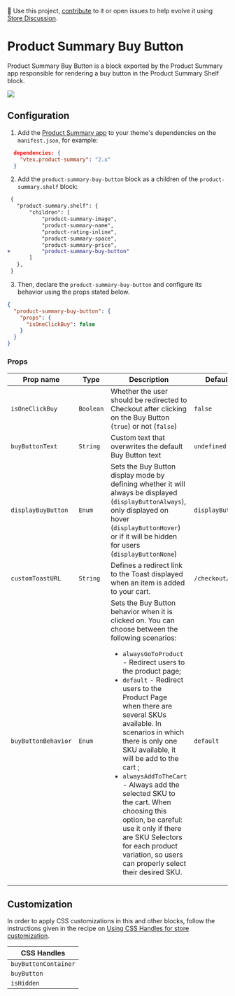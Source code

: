 📢 Use this project, [contribute](https://github.com/vtex-apps/product-summary) to it or open issues to help evolve it using [Store Discussion](https://github.com/vtex-apps/store-discussion).

# Product Summary Buy Button

Product Summary Buy Button is a block exported by the Product Summary app responsible for rendering a buy button in the Product Summary Shelf block.

![](https://user-images.githubusercontent.com/52087100/76864047-38006600-683f-11ea-8a4e-74dc91712984.png)

## Configuration

1. Add the [Product Summary app](https://vtex.io/docs/components/content-blocks/vtex.product-summary/) to your theme's dependencies on the `manifest.json`, for example:

```json
  dependencies: {
    "vtex.product-summary": "2.x"
  }
```

2. Add the `product-summary-buy-button` block as a children of the `product-summary.shelf` block:

```diff
 {
   "product-summary.shelf": {
       "children": [
           "product-summary-image",
           "product-summary-name",
           "product-rating-inline",
           "product-summary-space",
           "product-summary-price",
+          "product-summary-buy-button"
       ]
   },
 }
```

3. Then, declare the `product-summary-buy-button` and configure its behavior using the props stated below.

```json
{
  "product-summary-buy-button": {
    "props": {
      "isOneClickBuy": false
    }
  }
}
```


### Props

| Prop name           | Type      | Description                                                                                 | Default value         |
| ------------------- | --------- | ------------------------------------------------------------------------------------------- | --------------------- |
| `isOneClickBuy`     | `Boolean` | Whether the user should be redirected to Checkout after clicking on the Buy Button (`true`) or not (`false`) | `false` |
| `buyButtonText`     | `String`  | Custom text that overwrites the default Buy Button text                                     | `undefined`           |
| `displayBuyButton`  | `Enum`    | Sets the Buy Button display mode by defining whether it will always be displayed (`displayButtonAlways`), only displayed on hover (`displayButtonHover`) or if it will be hidden for users (`displayButtonNone`) | `displayButtonAlways` |
| `customToastURL`    | `String`  | Defines a redirect link to the Toast displayed when an item is added to your cart. | `/checkout/#/cart` |
| `buyButtonBehavior` | `Enum`    | Sets the Buy Button behavior when it is clicked on. You can choose between the following scenarios: <ul><li>`alwaysGoToProduct` - Redirect users to the product page;</li><li>`default` - Redirect users to the Product Page when there are several SKUs available. In scenarios in which there is only one SKU available, it will be add to the cart ;</li><li>`alwaysAddToTheCart` - Always add the selected SKU to the cart. When choosing this option, be careful: use it only if there are SKU Selectors for each product variation, so users can properly select their desired SKU. </li></ul> | `default` |

## Customization

In order to apply CSS customizations in this and other blocks, follow the instructions given in the recipe on [Using CSS Handles for store customization](https://vtex.io/docs/recipes/style/using-css-handles-for-store-customization).

| CSS Handles |
| --- |
| `buyButtonContainer` |
| `buyButton` |
| `isHidden` |

